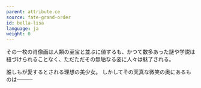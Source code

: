 ```yaml
---
parent: attribute.ce
source: fate-grand-order
id: bella-lisa
language: ja
weight: 0
---
```


その一枚の肖像画は人類の至宝と並ぶに値するも、かつて数多あった謎や学説は紐づけられることなく、ただただその無垢なる姿に人々は魅了される。

誰しもが愛するとされる理想の美少女。
しかしてその天真な微笑の奥にあるものは―――
